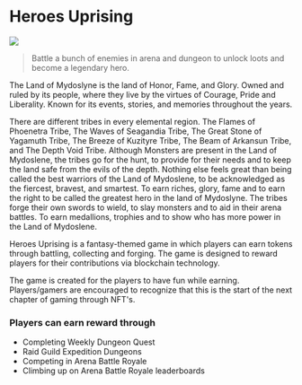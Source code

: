 # Heroes Uprising

![](.gitbook/assets/247992708\_606036963761904\_1206956356521206668\_n.png)

> Battle a bunch of enemies in arena and dungeon to unlock loots and become a legendary hero.

The Land of Mydoslyne is the land of Honor, Fame, and Glory. Owned and ruled by its people, where they live by the virtues of Courage, Pride and Liberality. Known for its events, stories, and memories throughout the years.

There are different tribes in every elemental region. The Flames of Phoenetra Tribe, The Waves of Seagandia Tribe, The Great Stone of Yagamuth Tribe, The Breeze of Kuzityre Tribe, The Beam of Arkansun Tribe, and The Depth Void Tribe. Although Monsters are present in the Land of Mydoslene, the tribes go for the hunt, to provide for their needs and to keep the land safe from the evils of the depth. Nothing else feels great than being called the best warriors of the Land of Mydoslene, to be acknowledged as the fiercest, bravest, and smartest. To earn riches, glory, fame and to earn the right to be called the greatest hero in the land of Mydoslyne. The tribes forge their own swords to wield, to slay monsters and to aid in their arena battles. To earn medallions, trophies and to show who has more power in the Land of Mydoslene.

Heroes Uprising is a fantasy-themed game in which players can earn tokens through battling, collecting and forging. The game is designed to reward players for their contributions via blockchain technology.&#x20;

The game is created for the players to have fun while earning. Players/gamers are encouraged to recognize that this is the start of the next chapter of gaming through NFT's.

### Players can earn reward through

* Completing Weekly Dungeon Quest
* Raid Guild Expedition Dungeons
* Competing in Arena Battle Royale
* Climbing up on Arena Battle Royale leaderboards

###
